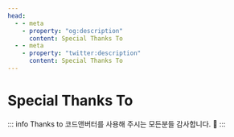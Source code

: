 ```yaml
---
head:
  - - meta
    - property: "og:description"
      content: Special Thanks To
  - - meta
    - property: "twitter:description"
      content: Special Thanks To
---
```


# Special Thanks To

::: info Thanks to
코드앤버터를 사용해 주시는 모든분들 감사합니다. 👏
:::
